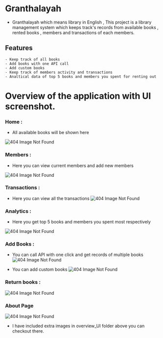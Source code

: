 # Granthalayah
   * Granthalayah  which means  library in English , This project is a library management system which keeps track's records from available books , rented books  , members and transactions of each members.

## Features 
    - Keep track of all books 
    - Add books with one API call 
    - Add custom books 
    - Keep track of members activity and transactions 
    - Analtical data of top 5 books and members you spent for renting out

#  Overview of the  application with UI screenshot.

###  Home  :
* All available books will be shown here 

![404 Image Not Found](https://github.com/visins/Granthalayah/blob/master/atheneum/Overview/Home.PNG)


###  Members : 
*  Here you can view current members and add new members 

![404 Image Not Found](https://github.com/visins/Granthalayah/blob/master/atheneum/Overview/Members.PNG)


###   Transactions :
*  Here you can view all the transactions 
![404 Image Not Found](https://github.com/visins/Granthalayah/blob/master/atheneum/Overview/Transactions.PNG)


###   Analytics :
*  Here you get top 5 books and members you spent most respectively 

![404 Image Not Found](https://github.com/visins/Granthalayah/blob/master/atheneum/Overview/Analytics.PNG)


### Add Books :
*  You can call API with one click and get records of multiple books 
![404 Image Not Found](https://github.com/visins/Granthalayah/blob/master/atheneum/Overview/Add_books_using_API.PNG)

* You can add custom books 
![404 Image Not Found](https://github.com/visins/Granthalayah/blob/master/atheneum/Overview/Add_custom_books.PNG)


### Return books :

![404 Image Not Found](https://github.com/visins/Granthalayah/blob/master/atheneum/Overview/Return_books.PNG)

### About Page 

![404 Image Not Found](https://github.com/visins/Granthalayah/blob/master/atheneum/Overview/About.PNG)



* I have included extra images in overview_UI folder above you can checkout there.

